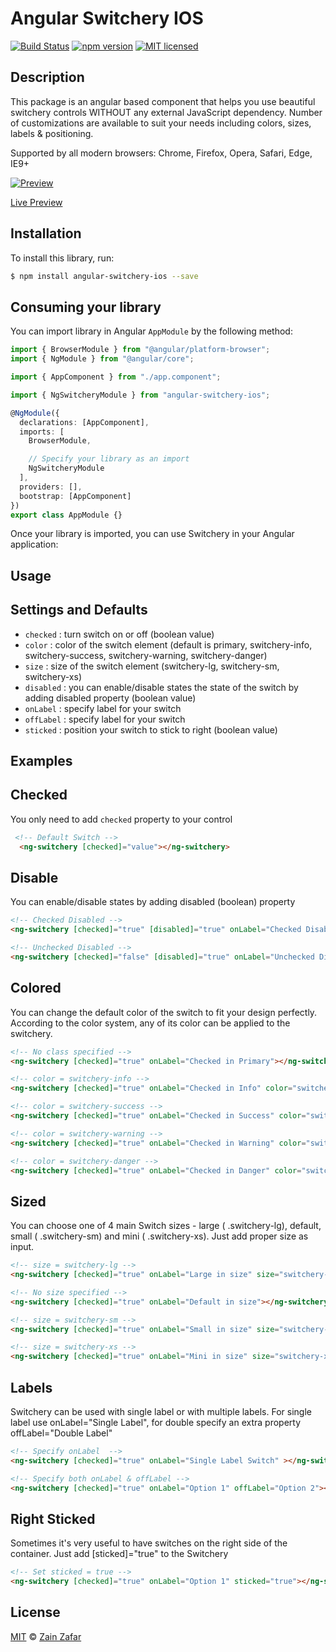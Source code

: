 # Angular Switchery IOS

[![Build Status](https://travis-ci.org/zainzafar90/angular-switchery-ios.svg?branch=master)](https://travis-ci.org/zainzafar90/angular-switchery-ios) [![npm version](https://badge.fury.io/js/angular-switchery-ios.svg)](https://badge.fury.io/js/angular-switchery-ios) [![MIT licensed](https://img.shields.io/badge/license-MIT-blue.svg)](https://github.com/zainzafar90/angular-switchery-ios/blob/master/LICENSE)

## Description

This package is an angular based component that helps you use beautiful switchery controls WITHOUT any external JavaScript dependency. Number of customizations are available to suit your needs including colors, sizes, labels & positioning.

Supported by all modern browsers: Chrome, Firefox, Opera, Safari, Edge, IE9+

[![Preview](https://i.imgur.com/iJWeY23.png)](https://zainzafar90.github.io/angular-switchery-ios/)

[Live Preview](https://zainzafar90.github.io/angular-switchery-ios/)

## Installation

To install this library, run:

```bash
$ npm install angular-switchery-ios --save
```

## Consuming your library

You can import library in Angular `AppModule` by the following method:

```typescript
import { BrowserModule } from "@angular/platform-browser";
import { NgModule } from "@angular/core";

import { AppComponent } from "./app.component";

import { NgSwitcheryModule } from "angular-switchery-ios";

@NgModule({
  declarations: [AppComponent],
  imports: [
    BrowserModule,

    // Specify your library as an import
    NgSwitcheryModule
  ],
  providers: [],
  bootstrap: [AppComponent]
})
export class AppModule {}
```

Once your library is imported, you can use Switchery in your Angular application:

## Usage

## Settings and Defaults

* `checked` : turn switch on or off (boolean value)
* `color` : color of the switch element (default is primary, switchery-info, switchery-success, switchery-warning, switchery-danger)
* `size` : size of the switch element (switchery-lg, switchery-sm, switchery-xs)
* `disabled` : you can enable/disable states the state of the switch by adding disabled property (boolean value)
* `onLabel` : specify label for your switch
* `offLabel` : specify label for your switch
* `sticked` : position your switch to stick to right (boolean value)

## Examples

## Checked

You only need to add `checked` property to your control

```html
 <!-- Default Switch -->
  <ng-switchery [checked]="value"></ng-switchery>
```

## Disable

You can enable/disable states by adding disabled (boolean) property

```html
<!-- Checked Disabled -->
<ng-switchery [checked]="true" [disabled]="true" onLabel="Checked Disabled"></ng-switchery>

<!-- Unchecked Disabled -->
<ng-switchery [checked]="false" [disabled]="true" onLabel="Unchecked Disabled"></ng-switchery>
```

## Colored

You can change the default color of the switch to fit your design perfectly. According to the color system, any of its color can be applied to the switchery.

```html
<!-- No class specified -->
<ng-switchery [checked]="true" onLabel="Checked in Primary"></ng-switchery>

<!-- color = switchery-info -->
<ng-switchery [checked]="true" onLabel="Checked in Info" color="switchery-info"></ng-switchery>

<!-- color = switchery-success -->
<ng-switchery [checked]="true" onLabel="Checked in Success" color="switchery-success"></ng-switchery>

<!-- color = switchery-warning -->
<ng-switchery [checked]="true" onLabel="Checked in Warning" color="switchery-warning"></ng-switchery>

<!-- color = switchery-danger -->
<ng-switchery [checked]="true" onLabel="Checked in Danger" color="switchery-danger"></ng-switchery>
```

## Sized

You can choose one of 4 main Switch sizes - large ( .switchery-lg), default, small ( .switchery-sm) and mini ( .switchery-xs). Just add proper size as input.

```html
<!-- size = switchery-lg -->
<ng-switchery [checked]="true" onLabel="Large in size" size="switchery-lg"></ng-switchery>

<!-- No size specified -->
<ng-switchery [checked]="true" onLabel="Default in size"></ng-switchery>

<!-- size = switchery-sm -->
<ng-switchery [checked]="true" onLabel="Small in size" size="switchery-sm"></ng-switchery>

<!-- size = switchery-xs -->
<ng-switchery [checked]="true" onLabel="Mini in size" size="switchery-xs"></ng-switchery>
```

## Labels

Switchery can be used with single label or with multiple labels. For single label use onLabel="Single Label", for double specify an extra property offLabel="Double Label"

```html
<!-- Specify onLabel  -->
<ng-switchery [checked]="true" onLabel="Single Label Switch" ></ng-switchery>

<!-- Specify both onLabel & offLabel -->
<ng-switchery [checked]="true" onLabel="Option 1" offLabel="Option 2"></ng-switchery>
```

## Right Sticked

Sometimes it's very useful to have switches on the right side of the container. Just add [sticked]="true" to the Switchery

```html
<!-- Set sticked = true -->
<ng-switchery [checked]="true" onLabel="Option 1" sticked="true"></ng-switchery>
```

## License

[MIT](https://opensource.org/licenses/MIT) © [Zain Zafar](mailto:zainzafar90@gmail.com)